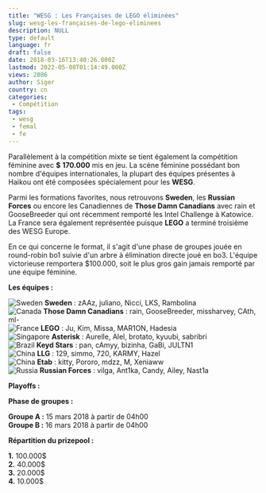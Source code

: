 ```yaml
---
title: "WESG : Les Françaises de LEGO éliminées"
slug: wesg-les-françaises-de-lego-eliminees
description: NULL
type: default
language: fr
draft: false
date: 2018-03-16T13:40:26.000Z
lastmod: 2022-05-08T01:14:49.000Z
views: 2886
author: Siger
country: cn
categories:
 - Compétition
tags:
 - wesg
 - femal
 - fe
---
```

Parallèlement à la compétition mixte se tient également la compétition féminine avec **$** **170.000** mis en jeu. La scène féminine possédant bon nombre d'équipes internationales, la plupart des équipes présentes à Haikou ont été composées spécialement pour les **WESG**.  
  
Parmi les formations favorites, nous retrouvons **Sweden**, les **Russian Forces** ou encore les Canadiennes de **Those Damn Canadians** avec rain et GooseBreeder qui ont récemment remporté les Intel Challenge à Katowice. La France sera également représentée puisque **LEGO** a terminé troisième des WESG Europe.  
  
En ce qui concerne le format, il s'agit d'une phase de groupes jouée en round-robin bo1 suivie d'un arbre à élimination directe joué en bo3\. L'équipe victorieuse remportera $100.000, soit le plus gros gain jamais remporté par une équipe féminine.  
  
**Les équipes :** 

![Sweden](/images/countries/se.svg)⁠ ⁠**Sweden** : zAAz, juliano, Nicci, LKS, Rambolina  
![Canada](/images/countries/ca.svg)⁠ **Those Damn Canadians** : rain, GooseBreeder, missharvey, CAth, ml-  
![France](/images/countries/fr.svg)⁠ **LEGO** : Ju, Kim, Missa, MAR1ON, Hadesia  
![Singapore](/images/countries/sg.svg)⁠ **Asterisk** : Aurelle, Alel, brotato, kyuubi, sabribri  
![Brazil](/images/countries/br.svg)⁠ **Keyd Stars** : pan, cAmyy, bizinha, GaBi, JULTN1  
![China](/images/countries/cn.svg)⁠ **LLG** : 129, simmo, 720, KARMY, Hazel  
![China](/images/countries/cn.svg)⁠ **Etab** : kitty, Pororo, mdzz, M, Xeniaww  
![Russia](/images/countries/ru.svg)⁠ **Russian Forces** : vilga, Ant1ka, Candy, Ailey, Nast1a

**Playoffs :**

**Phase de groupes :**

**Groupe A :** 15 mars 2018 à partir de 04h00  
**Groupe B :** 16 mars 2018 à partir de 04h00
  
  
**Répartition du prizepool :**

**1\.**  100.000$  
**2.** 40.000$  
**3\.**  20.000$  
**4.** 10.000$  
  
